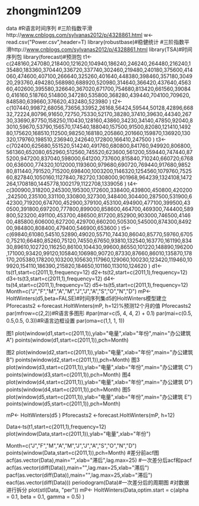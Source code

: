 # zhongmin1209
data #R语言时间序列
#三阶指数平滑http://www.cnblogs.com/sylvanas2012/p/4328861.html
w<-read.csv("Power.csv",header=T)
library(robustbase)#稳健统计
#三阶指数平滑http://www.cnblogs.com/sylvanas2012/p/4328861.html
library(TSA)#时间序列包
library(forecast)#预测包
t1<-c(248160,247080,218400,121620,104940,186240,246240,264480,216240,135480,183360,370440,336720,337740,302460,219480,240180,375600,414060,474600,407100,266640,325260,401640,448380,398460,357180,304920,293760,494280,568980,688920,520980,314640,366420,437640,456360,402600,395580,326640,367020,671700,754680,813420,661560,390840,416160,518760,514800,347280,535800,368280,439440,704100,709620,848580,639660,376620,432480,523980
)
t2<-c(107440,99872,68056,73656,33952,26168,56424,59544,50128,42896,66832,72224,80796,91650,72750,75330,52170,38280,37410,39630,44340,26730,33690,87750,158250,110430,128160,43860,34230,34140,47850,92040,83010,59670,53790,156570,174540,188040,157500,91500,82080,121410,149280,175620,168510,112500,98250,168180,205860,201660,159870,136920,130320,179760,198510,236940,242640,172800,166410,247500
)
t3<-c(702400,625680,551520,514240,491760,680800,841760,949920,806800,561360,652080,652960,512560,745520,623600,561200,559440,747440,875200,947200,837040,598000,641200,737600,815840,710240,660720,676800,636000,774320,1012000,1193600,979680,690720,769440,917680,985280,811440,791520,715200,698400,1003200,1146320,1254560,1079760,752560,827840,1050160,1127840,782720,1308000,901968,964239,1324108,1472264,1708180,1445778,1002179,1122708,1339056
)
t4<-c(300900,318200,245300,195300,172600,338400,439800,450800,420200,242500,235100,331100,330800,327300,348400,304400,287500,531900,642300,719200,674700,452900,379100,453100,494900,477100,399500,430500,391800,697200,777800,899000,858600,464700,469300,744400,589800,523200,491100,453700,486500,817200,852900,903000,746500,414600,485800,606000,627200,429700,660200,505300,545000,874300,849200,984800,808400,479400,546900,653600
)
t5<-c(69840,61080,54510,52890,49020,55710,74430,86040,85770,59760,67050,75210,66480,85260,75120,74550,67650,93810,132540,163770,161190,83430,89610,102720,116250,86100,104430,99600,86550,101220,148890,196200,171000,93420,99120,105840,106980,90720,87330,87660,86010,135870,178170,205380,178200,103200,105630,117960,129060,100230,123420,119460,109920,154110,186390,215820,184650,101160,113010,124620
)
d1<-ts(t1,start=c(2011,1),frequency=12)
d2<-ts(t2,start=c(2011,1),frequency=12)
d3<-ts(t3,start=c(2011,1),frequency=12)
d4<-ts(t4,start=c(2011,1),frequency=12)
d5<-ts(t5,start=c(2011,1),frequency=12)
Month=c("J","F","M","A","M","J","J","A","S","O","N","D")
mP<- HoltWinters(d5,beta=FALSE)#时间序列集d5的HoltWinters模型建立
Pforecasts2 <-forecast.HoltWinters(mP, h=12)%预测12个月的值
Pforecasts2
par(mfrow=c(2,2))#R语言多图形
#par(mar=c(5, 4, 4, 2) + 0.1)
par(mai=c(0.5, 0.5,0.5, 0.3))#R语言边框设置
par(oma=c(1,1, 1, 1))

图1
plot(window(d1,start=c(2011,1)),ylab="电量",xlab="年份",main="办公建筑 A")
points(window(d1,start=c(2011,1)),pch=Month)

图2
plot(window(d2,start=c(2011,1)),ylab="电量",xlab="年份",main="办公建筑 B")
points(window(d2,start=c(2011,1)),pch=Month)
图3
plot(window(d3,start=c(2011,1)),ylab="电量",xlab="年份",main="办公建筑 C")
points(window(d3,start=c(2011,1)),pch=Month)
图4
plot(window(d4,start=c(2011,1)),ylab="电量",xlab="年份",main="办公建筑 D")
points(window(d4,start=c(2011,1)),pch=Month)
图5
plot(window(d5,start=c(2011,1)),ylab="电量",xlab="年份",main="办公建筑 E")
points(window(d5,start=c(2011,1)),pch=Month)

mP<- HoltWinters(d5 )
Pforecasts2 <-forecast.HoltWinters(mP, h=12)

Data<-ts(t1,start=c(2011,1),frequency=12)
plot(window(Data,start=c(2011,1)),ylab="电量",xlab="年份")

Month=c("J","F","M","A","M","J","J","A","S","O","N","D")
points(window(Data,start=c(2011,1)),pch=Month)
#差分前acf图
acf(as.vector(Data),main="",xlab="滞后",lag.max=25)
#一次差分后acf和pacf
acf(as.vector(diff(Data)),main="",lag.max=25,xlab="滞后")
pacf(as.vector(diff(Data)),main="",lag.max=25,xlab="滞后")
eacf(as.vector(diff(Data)))
periodogram(Data)#一次差分后的周期图
#对数据进行拆分
 plot(stl(Data, "per"))
mP<- HoltWinters(Data,optim.start = c(alpha = 0.1, beta = 0.1, gamma = 0.5) )
